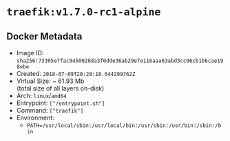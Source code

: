 # `traefik:v1.7.0-rc1-alpine`

## Docker Metadata

- Image ID: `sha256:73305e7fac9450028da3f0dde36ab29e7e116aaa63abd3cc06cb1b6cae198ebe`
- Created: `2018-07-09T20:28:16.644299762Z`
- Virtual Size: ~ 61.93 Mb  
  (total size of all layers on-disk)
- Arch: `linux`/`amd64`
- Entrypoint: `["/entrypoint.sh"]`
- Command: `["traefik"]`
- Environment:
  - `PATH=/usr/local/sbin:/usr/local/bin:/usr/sbin:/usr/bin:/sbin:/bin`
